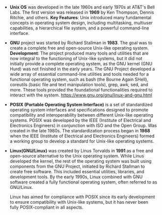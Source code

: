 - **Unix OS** was developed in the late 1960s and early 1970s at AT&T's Bell Labs. The first version was released in **1969** by Ken Thompson, Dennis Ritchie, and others. **Key Features**: Unix introduced many fundamental concepts in operating system design, including multitasking, multiuser capabilities, a hierarchical file system, and a powerful command-line interface.
  
- **GNU** project was started by Richard Stallman in **1983**. The goal was to create a complete free and open-source Unix-like operating system. **Development**: The project produced many tools and utilities that are now integral to the functioning of Unix-like systems, but it did not initially provide a complete operating system, as the GNU kernel (GNU Hurd) was not finished in the early years. The GNU Project developed a wide array of essential command-line utilities and tools needed for a functional operating system, such as bash (the Bourne Again SHell), coreutils (basic file and text manipulation tools), grep, awk, sed, and more. These tools provided the foundational functionalities required to interact with the system. https://www.gnu.org/gnu/linux-and-gnu.html
  
- **POSIX (Portable Operating System Interface)** is a set of standardized operating system interfaces and specifications designed to promote compatibility and interoperability between different Unix-like operating systems. POSIX was developed by the IEEE (Institute of Electrical and Electronics Engineers) in conjunction with ISO and the Open Group. Was created in the late 1980s. The standardization process began in **1988** when the IEEE (Institute of Electrical and Electronics Engineers) formed a working group to develop a standard for Unix-like operating systems.

- **Linux(GNU/Linux)** was created by Linus Torvalds in **1991** as a free and open-source alternative to the Unix operating system. While Linus developed the kernel, the rest of the operating system was built using components from the GNU Project, initiated by Richard Stallman to create free software. This included essential utilities, libraries, and development tools. By the early 1990s, Linux combined with GNU software created a fully functional operating system, often referred to as GNU/Linux.

  Linux has aimed for compliance with POSIX since its early development to ensure compatibility with Unix-like systems, but it has never been fully POSIX-compliant in all aspects.
